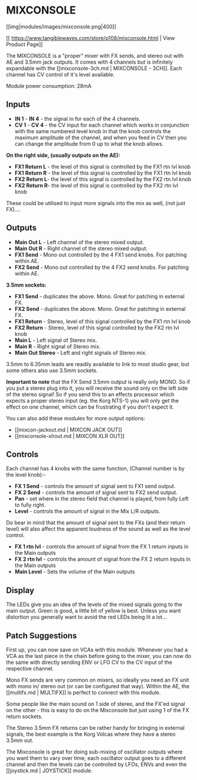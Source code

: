 # MIXCONSOLE
[[img|modules/images/mixconsole.png|400]]

[[ https://www.tangiblewaves.com/store/p108/mixconsole.html | View Product Page]]

The MIXCONSOLE is a "proper" mixer with FX sends, and stereo out with AE and 3.5mm jack outputs. It comes with 4 channels but is infinitely expandable with the [[mixconsole-3ch.md | MIXCONSOLE - 3CH]]. Each channel has CV control of it's level available.

Module power consumption: 28mA


## Inputs

* **IN 1** - **IN 4** - the signal in for each of the 4 channels.
* **CV 1** - **CV 4** - the CV input for each channel which works in conjunction with the same numbered level knob in that the knob controls the maximum amplitude of the channel, and when you feed in CV then you can change the amplitude from 0 up to what the knob allows.

**On the right side, (usually outputs on the AE):**

* **FX1  Return L** - the level of this signal is controlled by the FX1 rtn lvl knob
* **FX1  Return R** - the level of this signal is controlled by the FX1 rtn lvl knob
* **FX2  Return L**- the level of this signal is controlled by the FX2 rtn lvl knob
* **FX2  Return R**- the level of this signal is controlled by the FX2 rtn lvl knob

These could be utilised to input more signals into the mix as well, (not just FX)....

## Outputs

* **Main Out L** - Left channel of the stereo mixed output.
* **Main Out R** - Right channel of the stereo mixed output.
* **FX1 Send** - Mono out controlled by the 4 FX1 send knobs. For patching within AE.
* **FX2 Send** - Mono out controlled by the 4 FX2 send knobs. For patching within AE.

**3.5mm sockets:**

* **FX1 Send** - duplicates the above. Mono. Great for patching in external FX.
* **FX2 Send** - duplicates the above. Mono. Great for patching in external FX.
* **FX1  Return** - Stereo, level of this signal controlled by the FX1 rtn lvl knob
* **FX2  Return** - Stereo, level of this signal controlled by the FX2 rtn lvl knob
* **Main L** - Left signal of Stereo mix.
* **Main R** - Right signal of Stereo mix.
* **Main Out Stereo** - Left and right signals of Stereo mix.

3.5mm to 6.35mm leads are readily available to link to most studio gear, but some others also use 3.5mm sockets.  

**Important to note** that the FX Send 3.5mm output is really only MONO. So if you put a stereo plug into it, you will receive the sound only on the left side of the stereo signal! So if you send this to an effects processor which expects a proper stereo input (eg. the Korg NTS-1) you will only get the effect on one channel, which can be frustrating if you don't expect it. 

You can also add these modules for more output options:

* [[mixcon-jackout.md | MIXCON JACK OUT]] 
* [[mixconsole-xlrout.md | MIXCON XLR OUT]] 

## Controls

Each channel has 4 knobs with the same function, (Channel number is by the level knob):-

* **FX 1 Send** - controls the amount of signal sent to FX1 send output.
* **FX 2 Send** - controls the amount of signal sent to FX2 send output.
* **Pan** - set where in the stereo field that channel is played, from fully Left to fully right.
* **Level** - controls the amount of signal in the Mix L/R outputs.

Do bear in mind that the amount of signal sent to the FXs (and their return level) will also affect the apparent loudness of the sound as well as the level control.

* **FX 1 rtn lvl** - controls the amount of signal from the FX 1 return inputs in the Main outputs
* **FX 2 rtn lvl** - controls the amount of signal from the FX 2 return inputs in the Main outputs
* **Main Level** - Sets the volume of the Main outputs

## Display

The LEDs give you an idea of the levels of the mixed signals going to the main output. Green is good, a little bit of yellow is best. Unless you want distortion you generally want to avoid the red LEDs being lit a lot...

## Patch Suggestions

First up, you can now save on VCAs with this module. Whenever you had a VCA as the last piece in the chain before going to the mixer, you can now do the same with directly sending ENV or LFO CV to the CV input of the respective channel. 

Mono FX sends are very common on mixers, so ideally you need an FX unit with mono in/ stereo out (or can be configured that way). Within the AE, the [[multifx.md | MULTIFX]]  is perfect to connect with this module.

Some people like the main sound on 1 side of stereo, and the FX'ed signal on the other - this is easy to do on the Mixconsole but just using 1 of the FX return sockets.

The Stereo 3.5mm FX returns can be rather handy for bringing in external signals, the best example is the Korg Volcas where they have a stereo 3.5mm out.

The Mixconsole is great for doing sub-mixing of oscillator outputs where you want them to vary over time; each oscillator output goes to a different channel and then the levels can be controlled by LFOs, ENVs and even the [[joystick.md | JOYSTICK]]  module.
